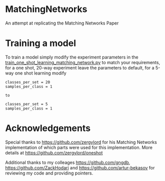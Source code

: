# MatchingNetworks
An attempt at replicating the Matching Networks Paper

# Training a model
To train a model simply modify the experiment parameters in the [train_one_shot_learning_matching_network.py](https://github.com/AntreasAntoniou/MatchingNetworks/blob/master/train_one_shot_learning_matching_network.py) to match your requirements, for a one shot, 20-way experiment leave the parameters to default, for a 5-way one shot learning modify 
```
classes_per_set = 20
samples_per_class = 1

to 

classes_per_set = 5
samples_per_class = 1
```
# Acknowledgements
Special thanks to https://github.com/zergylord for his Matching Networks implementation of which parts were used for this implementation. More details at https://github.com/zergylord/oneshot

Additional thanks to my colleages https://github.com/gngdb, https://github.com/ZackHodari and https://github.com/artur-bekasov for reviewing my code and providing pointers.
